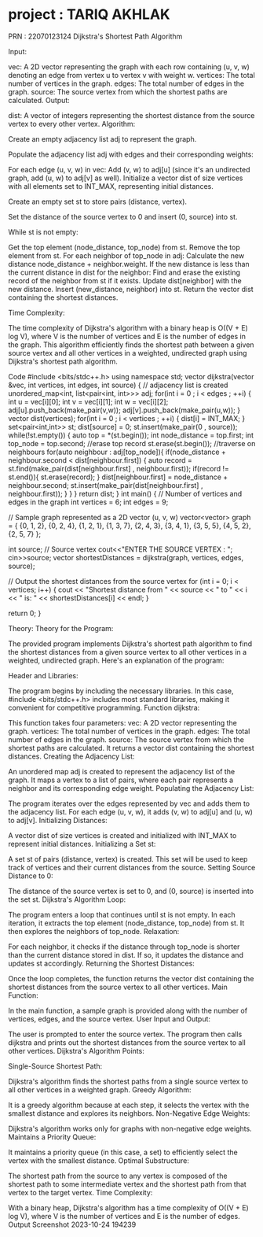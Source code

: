 # project : TARIQ AKHLAK
PRN : 22070123124
Dijkstra's Shortest Path Algorithm

Input:

vec: A 2D vector representing the graph with each row containing (u, v, w) denoting an edge from vertex u to vertex v with weight w.
vertices: The total number of vertices in the graph.
edges: The total number of edges in the graph.
source: The source vertex from which the shortest paths are calculated.
Output:

dist: A vector of integers representing the shortest distance from the source vertex to every other vertex.
Algorithm:

Create an empty adjacency list adj to represent the graph.

Populate the adjacency list adj with edges and their corresponding weights:

For each edge (u, v, w) in vec:
Add (v, w) to adj[u] (since it's an undirected graph, add (u, w) to adj[v] as well).
Initialize a vector dist of size vertices with all elements set to INT_MAX, representing initial distances.

Create an empty set st to store pairs (distance, vertex).

Set the distance of the source vertex to 0 and insert (0, source) into st.

While st is not empty:

Get the top element (node_distance, top_node) from st.
Remove the top element from st.
For each neighbor of top_node in adj:
Calculate the new distance node_distance + neighbor.weight.
If the new distance is less than the current distance in dist for the neighbor:
Find and erase the existing record of the neighbor from st if it exists.
Update dist[neighbor] with the new distance.
Insert (new_distance, neighbor) into st.
Return the vector dist containing the shortest distances.

Time Complexity:

The time complexity of Dijkstra's algorithm with a binary heap is O((V + E) log V), where V is the number of vertices and E is the number of edges in the graph.
This algorithm efficiently finds the shortest path between a given source vertex and all other vertices in a weighted, undirected graph using Dijkstra's shortest path algorithm.

Code
#include <bits/stdc++.h> using namespace std; vector dijkstra(vector<vector> &vec, int vertices, int edges, int source) { // adjacency list is created unordered_map<int, list<pair<int, int>>> adj; for(int i = 0 ; i < edges ; ++i) { int u = vec[i][0]; int v = vec[i][1]; int w = vec[i][2]; adj[u].push_back(make_pair(v,w)); adj[v].push_back(make_pair(u,w)); } vector dist(vertices); for(int i = 0 ; i < vertices ; ++i) { dist[i] = INT_MAX; } set<pair<int,int>> st; dist[source] = 0; st.insert(make_pair(0 , source)); while(!st.empty()) { auto top = *(st.begin()); int node_distance = top.first; int top_node = top.second; //erase top record st.erase(st.begin()); //traverse on neighbours for(auto neighbour : adj[top_node]){ if(node_distance + neighbour.second < dist[neighbour.first]) { auto record = st.find(make_pair(dist[neighbour.first] , neighbour.first)); if(record != st.end()){ st.erase(record); } dist[neighbour.first] = node_distance + neighbour.second; st.insert(make_pair(dist[neighbour.first] , neighbour.first)); } } } return dist; } int main() { // Number of vertices and edges in the graph int vertices = 6; int edges = 9;

// Sample graph represented as a 2D vector (u, v, w)
vector<vector<int>> graph = {
    {0, 1, 2},
    {0, 2, 4},
    {1, 2, 1},
    {1, 3, 7},
    {2, 4, 3},
    {3, 4, 1},
    {3, 5, 5},
    {4, 5, 2},
    {2, 5, 7}
};

int source;  // Source vertex
cout<<"ENTER THE SOURCE VERTEX : ";
cin>>source;
vector<int> shortestDistances = dijkstra(graph, vertices, edges, source);

// Output the shortest distances from the source vertex
for (int i = 0; i < vertices; i++) {
    cout << "Shortest distance from " << source << " to " << i << " is: " << shortestDistances[i] << endl;
}

return 0;
}

Theory:
Theory for the Program:

The provided program implements Dijkstra's shortest path algorithm to find the shortest distances from a given source vertex to all other vertices in a weighted, undirected graph. Here's an explanation of the program:

Header and Libraries:

The program begins by including the necessary libraries. In this case, #include <bits/stdc++.h> includes most standard libraries, making it convenient for competitive programming.
Function dijkstra:

This function takes four parameters:
vec: A 2D vector representing the graph.
vertices: The total number of vertices in the graph.
edges: The total number of edges in the graph.
source: The source vertex from which the shortest paths are calculated.
It returns a vector dist containing the shortest distances.
Creating the Adjacency List:

An unordered map adj is created to represent the adjacency list of the graph. It maps a vertex to a list of pairs, where each pair represents a neighbor and its corresponding edge weight.
Populating the Adjacency List:

The program iterates over the edges represented by vec and adds them to the adjacency list. For each edge (u, v, w), it adds (v, w) to adj[u] and (u, w) to adj[v].
Initializing Distances:

A vector dist of size vertices is created and initialized with INT_MAX to represent initial distances.
Initializing a Set st:

A set st of pairs (distance, vertex) is created. This set will be used to keep track of vertices and their current distances from the source.
Setting Source Distance to 0:

The distance of the source vertex is set to 0, and (0, source) is inserted into the set st.
Dijkstra's Algorithm Loop:

The program enters a loop that continues until st is not empty.
In each iteration, it extracts the top element (node_distance, top_node) from st.
It then explores the neighbors of top_node.
Relaxation:

For each neighbor, it checks if the distance through top_node is shorter than the current distance stored in dist.
If so, it updates the distance and updates st accordingly.
Returning the Shortest Distances:

Once the loop completes, the function returns the vector dist containing the shortest distances from the source vertex to all other vertices.
Main Function:

In the main function, a sample graph is provided along with the number of vertices, edges, and the source vertex.
User Input and Output:

The user is prompted to enter the source vertex.
The program then calls dijkstra and prints out the shortest distances from the source vertex to all other vertices.
Dijkstra's Algorithm Points:

Single-Source Shortest Path:

Dijkstra's algorithm finds the shortest paths from a single source vertex to all other vertices in a weighted graph.
Greedy Algorithm:

It is a greedy algorithm because at each step, it selects the vertex with the smallest distance and explores its neighbors.
Non-Negative Edge Weights:

Dijkstra's algorithm works only for graphs with non-negative edge weights.
Maintains a Priority Queue:

It maintains a priority queue (in this case, a set) to efficiently select the vertex with the smallest distance.
Optimal Substructure:

The shortest path from the source to any vertex is composed of the shortest path to some intermediate vertex and the shortest path from that vertex to the target vertex.
Time Complexity:

With a binary heap, Dijkstra's algorithm has a time complexity of O((V + E) log V), where V is the number of vertices and E is the number of edges.
Output
Screenshot 2023-10-24 194239
